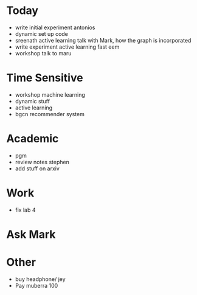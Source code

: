 # Today
- write initial experiment antonios
- dynamic set up code
- sreenath active learning talk with Mark, how the graph is incorporated
- write experiment active learning fast eem
- workshop talk to maru 

# Time Sensitive
- workshop machine learning
- dynamic stuff
- active learning
- bgcn recommender system

# Academic
- pgm
- review notes stephen
- add stuff on arxiv

# Work
- fix lab 4

# Ask Mark

# Other
- buy headphone/ jey
- Pay muberra 100


